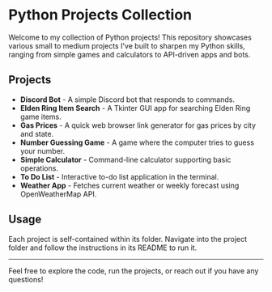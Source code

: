 # Python Projects Collection

Welcome to my collection of Python projects! This repository showcases various small to medium projects I've built to sharpen my Python skills, ranging from simple games and calculators to API-driven apps and bots.

## Projects

- **Discord Bot** - A simple Discord bot that responds to commands.
- **Elden Ring Item Search** - A Tkinter GUI app for searching Elden Ring game items.
- **Gas Prices** - A quick web browser link generator for gas prices by city and state.
- **Number Guessing Game** - A game where the computer tries to guess your number.
- **Simple Calculator** - Command-line calculator supporting basic operations.
- **To Do List** - Interactive to-do list application in the terminal.
- **Weather App** - Fetches current weather or weekly forecast using OpenWeatherMap API.

## Usage

Each project is self-contained within its folder. Navigate into the project folder and follow the instructions in its README to run it.

---

Feel free to explore the code, run the projects, or reach out if you have any questions!

